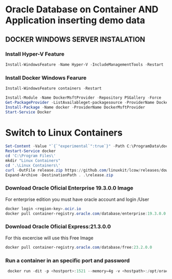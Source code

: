 # Oracle Database on Container AND Application inserting demo data
## DOCKER WINDOWS SERVER INSTALATION

### Install Hyper-V Feature
```powershell  
Install-WindowsFeature -Name Hyper-V -IncludeManagementTools -Restart
```

### Install Docker Windows Fearure
```powershell  
Install-WindowsFeature containers -Restart
```
```powershell  
Install-Module -Name DockerMsftProvider -Repository PSGallery -Force
Get-PackageProvider -ListAvailableget-packagesource -ProviderName DockerMsftProvider
Install-Package -Name docker -ProviderName DockerMsftProvider
Start-Service Docker

```

# Switch to Linux Containers
```powershell  
Set-Content -Value "`{`"experimental`":true`}" -Path C:\ProgramData\docker\config\daemon.json
Restart-Service docker
cd 'C:\Program Files\'
mkdir "Linux Containers"
cd '.\Linux Containers\'
curl -OutFile release.zip https://github.com/linuxkit/lcow/releases/download/v4.14.35-v0.3.9/release.zip
Expand-Archive -DestinationPath . .\release.zip

```

### Download Oracle Oficial Enterprise 19.3.0.0 Image
For enterprise edition you must have oracle account and login <tenancyId>/User
  
```powershell
docker login <region-key>.ocir.io
docker pull container-registry.oracle.com/database/enterprise:19.3.0.0
```
### Download Oracle Oficial Express:21.3.0.0
For this excercise will use this Free Image
```powershell
docker pull container-registry.oracle.com/database/free:23.2.0.0
```
### Run a container in an specific port and password
```powershell
 docker run -dit -p <hostport>:1521 --memory=4g -v <hostpath>:/opt/oracle/oradata -e ORACLE_PWD=<password> --name oracle_db container-registry.oracle.com/database/express:latest
```
